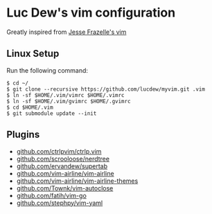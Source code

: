 # Luc Dew's vim configuration

Greatly inspired from [Jesse Frazelle's vim](https://github.com/jessfraz/.vim)

## Linux Setup

Run the following command:

```
$ cd ~/
$ git clone --recursive https://github.com/lucdew/myvim.git .vim
$ ln -sf $HOME/.vim/vimrc $HOME/.vimrc
$ ln -sf $HOME/.vim/gvimrc $HOME/.gvimrc
$ cd $HOME/.vim
$ git submodule update --init
```

## Plugins

* [github.com/ctrlpvim/ctrlp.vim](https://github.com/ctrlpvim/ctrlp.vim.git)
* [github.com/scrooloose/nerdtree](https://github.com/scrooloose/nerdtree.git)
* [github.com/ervandew/supertab](https://github.com/ervandew/supertab.git)
* [github.com/vim-airline/vim-airline](https://github.com/vim-airline/vim-airline.git)
* [github.com/vim-airline/vim-airline-themes](https://github.com/vim-airline/vim-airline-themes.git)
* [github.com/Townk/vim-autoclose](https://github.com/Townk/vim-autoclose.git)
* [github.com/fatih/vim-go](https://github.com/fatih/vim-go.git)
* [github.com/stephpy/vim-yaml](https://github.com/stephpy/vim-yaml.git)

